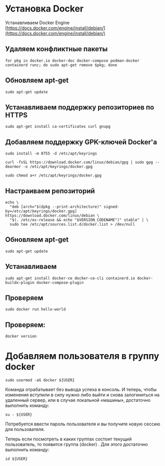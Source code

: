 # Установка Docker

Устанавливаем Docker Engine
[https://docs.docker.com/engine/install/debian/](https://docs.docker.com/engine/install/debian/)



## Удаляем конфликтные пакеты
```
for pkg in docker.io docker-doc docker-compose podman-docker containerd runc; do sudo apt-get remove $pkg; done
```

## Обновляем apt-get
```
sudo apt-get update
```

## Устанавливаем поддержку репозиториев по HTTPS
```
sudo apt-get install ca-certificates curl gnupg
```

## Добавляем поддержку GPK-ключей Docker'а
```
sudo install -m 0755 -d /etc/apt/keyrings
```
```
curl -fsSL https://download.docker.com/linux/debian/gpg | sudo gpg --dearmor -o /etc/apt/keyrings/docker.gpg
```
```
sudo chmod a+r /etc/apt/keyrings/docker.gpg
```

## Настраиваем репозиторий
```
echo \
  "deb [arch="$(dpkg --print-architecture)" signed-by=/etc/apt/keyrings/docker.gpg] https://download.docker.com/linux/debian \
  "$(. /etc/os-release && echo "$VERSION_CODENAME")" stable" | \
  sudo tee /etc/apt/sources.list.d/docker.list > /dev/null
```

## Обновляем apt-get
```
sudo apt-get update
```

## Устанавливаем
```
sudo apt-get install docker-ce docker-ce-cli containerd.io docker-buildx-plugin docker-compose-plugin
```

## Проверяем
```
sudo docker run hello-world
```




## Проверяем:
```
docker version
```
# Добавляем пользователя в группу docker
```
sudo usermod -aG docker ${USER}
```
Команда отрабатывает без вывода успеха в консоль. И теперь, чтобы изменения вступили в силу нужно либо выйти и снова залогиниться на удаленный сервер, или в случае локальной «машины», достаточно выполнить команду: 

```
su - ${USER}
```
Потребуется ввести пароль пользователя и вы получите новую сессию для пользователя.

Теперь если посмотреть в каких группах состоит текущий пользователь, то появится группа (docker) . Для этого достаточно выполнить команду:

```
id ${USER}
```